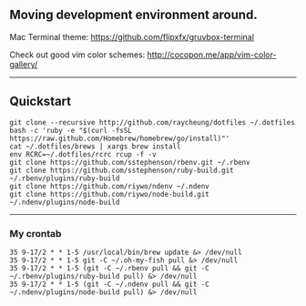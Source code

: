 Moving development environment around.
------

Mac Terminal theme: https://github.com/flipxfx/gruvbox-terminal

Check out good vim color schemes: http://cocopon.me/app/vim-color-gallery/

------

## Quickstart

    git clone --recursive http://github.com/raycheung/dotfiles ~/.dotfiles
    bash -c 'ruby -e "$(curl -fsSL https://raw.github.com/Homebrew/homebrew/go/install)"'
    cat ~/.dotfiles/brews | xargs brew install
    env RCRC=~/.dotfiles/rcrc rcup -f -v
    git clone https://github.com/sstephenson/rbenv.git ~/.rbenv
    git clone https://github.com/sstephenson/ruby-build.git ~/.rbenv/plugins/ruby-build
    git clone https://github.com/riywo/ndenv ~/.ndenv
    git clone https://github.com/riywo/node-build.git ~/.ndenv/plugins/node-build

------

### My crontab

    35 9-17/2 * * 1-5 /usr/local/bin/brew update &> /dev/null
    35 9-17/2 * * 1-5 git -C ~/.oh-my-fish pull &> /dev/null
    35 9-17/2 * * 1-5 (git -C ~/.rbenv pull && git -C ~/.rbenv/plugins/ruby-build pull) &> /dev/null
    35 9-17/2 * * 1-5 (git -C ~/.ndenv pull && git -C ~/.ndenv/plugins/node-build pull) &> /dev/null
